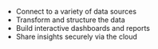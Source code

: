 * Connect to a variety of data sources
* Transform and structure the data
* Build interactive dashboards and reports
* Share insights securely via the cloud
